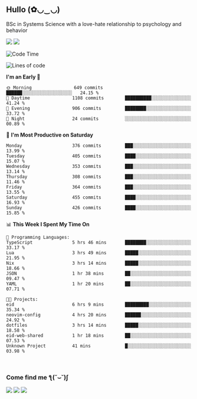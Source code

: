 <h2>Hullo (✿◡‿◡)</h2>

BSc in Systems Science with a love-hate relationship to psychology and behavior

<img src="https://github-readme-activity-graph.vercel.app/graph?username=hedonicadapter&theme=high-contrast"/>
<img src="https://github-readme-stats-git-masterrstaa-rickstaa.vercel.app/api?username=hedonicadapter&theme=highcontrast"/>

<!--START_SECTION:waka-->
![Code Time](http://img.shields.io/badge/Code%20Time-1%2C761%20hrs%2017%20mins-blue)

![Lines of code](https://img.shields.io/badge/From%20Hello%20World%20I%27ve%20Written-6.5%20million%20lines%20of%20code-blue)

**I'm an Early 🐤** 

```text
🌞 Morning                649 commits         ██████░░░░░░░░░░░░░░░░░░░   24.15 % 
🌆 Daytime                1108 commits        ██████████░░░░░░░░░░░░░░░   41.24 % 
🌃 Evening                906 commits         ████████░░░░░░░░░░░░░░░░░   33.72 % 
🌙 Night                  24 commits          ░░░░░░░░░░░░░░░░░░░░░░░░░   00.89 % 
```
📅 **I'm Most Productive on Saturday** 

```text
Monday                   376 commits         ███░░░░░░░░░░░░░░░░░░░░░░   13.99 % 
Tuesday                  405 commits         ████░░░░░░░░░░░░░░░░░░░░░   15.07 % 
Wednesday                353 commits         ███░░░░░░░░░░░░░░░░░░░░░░   13.14 % 
Thursday                 308 commits         ███░░░░░░░░░░░░░░░░░░░░░░   11.46 % 
Friday                   364 commits         ███░░░░░░░░░░░░░░░░░░░░░░   13.55 % 
Saturday                 455 commits         ████░░░░░░░░░░░░░░░░░░░░░   16.93 % 
Sunday                   426 commits         ████░░░░░░░░░░░░░░░░░░░░░   15.85 % 
```


📊 **This Week I Spent My Time On** 

```text
💬 Programming Languages: 
TypeScript               5 hrs 46 mins       ████████░░░░░░░░░░░░░░░░░   33.17 % 
Lua                      3 hrs 49 mins       █████░░░░░░░░░░░░░░░░░░░░   21.95 % 
Nix                      3 hrs 14 mins       █████░░░░░░░░░░░░░░░░░░░░   18.66 % 
JSON                     1 hr 38 mins        ██░░░░░░░░░░░░░░░░░░░░░░░   09.47 % 
YAML                     1 hr 20 mins        ██░░░░░░░░░░░░░░░░░░░░░░░   07.71 % 

🐱‍💻 Projects: 
eid                      6 hrs 9 mins        █████████░░░░░░░░░░░░░░░░   35.34 % 
neovim-config            4 hrs 20 mins       ██████░░░░░░░░░░░░░░░░░░░   24.92 % 
dotfiles                 3 hrs 14 mins       █████░░░░░░░░░░░░░░░░░░░░   18.58 % 
eid-web-shared           1 hr 18 mins        ██░░░░░░░░░░░░░░░░░░░░░░░   07.53 % 
Unknown Project          41 mins             █░░░░░░░░░░░░░░░░░░░░░░░░   03.98 % 
```


<!--END_SECTION:waka-->

<br/>
<h3>Come find me ƪ(˘⌣˘)ʃ </h3>

<a href="https://hedonicadapter.com/"><img src="https://img.shields.io/badge/-Portfolio-3423A6?style=flat-square&logo=Google-Chrome&logoColor=white"/></a>
<a href="www.linkedin.com/in/sam-herman"><img src="https://img.shields.io/badge/-Sam%20Herman-0077B5?style=flat-square&logo=Linkedin&logoColor=white"/></a>
<a href="mailto:mailservice.samherman@gamil.com"><img src="https://img.shields.io/badge/-mailservice.samherman@gamil.com-D14836?style=flat-square&logo=Gmail&logoColor=white"/></a>

<!--
**cdthomp1/cdthomp1** is a ✨ _special_ ✨ repository because its `README.md` (this file) appears on your GitHub profile.


----
Credit: [cdthomp1](https://github.com/cdthomp1)

Last Edited on: 19/11/2020
